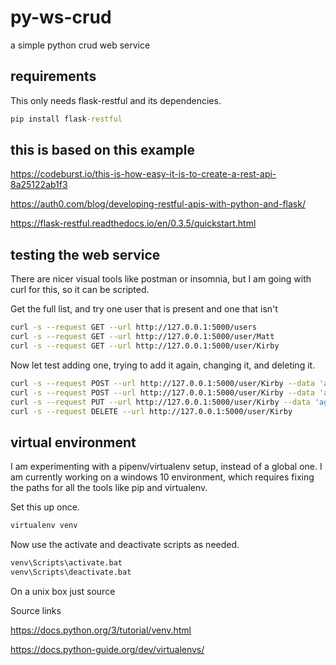 # py-ws-crud

a simple python crud web service

## requirements

This only needs flask-restful and its dependencies.

```cmd
pip install flask-restful
```

## this is based on this example

<https://codeburst.io/this-is-how-easy-it-is-to-create-a-rest-api-8a25122ab1f3>

<https://auth0.com/blog/developing-restful-apis-with-python-and-flask/>

<https://flask-restful.readthedocs.io/en/0.3.5/quickstart.html>

## testing the web service

There are nicer visual tools like postman or insomnia, but I am going with curl for this, so it can be scripted.

Get the full list, and try one user that is present and one that isn't

```bash
curl -s --request GET --url http://127.0.0.1:5000/users
curl -s --request GET --url http://127.0.0.1:5000/user/Matt
curl -s --request GET --url http://127.0.0.1:5000/user/Kirby
```

Now let test adding one, trying to add it again, changing it, and deleting it.

```bash
curl -s --request POST --url http://127.0.0.1:5000/user/Kirby --data 'age=42&occupation=slacker'
curl -s --request POST --url http://127.0.0.1:5000/user/Kirby --data 'age=42&occupation=awesome dude'
curl -s --request PUT --url http://127.0.0.1:5000/user/Kirby --data 'age=42&occupation=awesome dude'
curl -s --request DELETE --url http://127.0.0.1:5000/user/Kirby
```

## virtual environment

I am experimenting with a pipenv/virtualenv  setup, instead of a global one.  I am currently working on a windows 10
 environment, which requires fixing the paths for all the tools like pip and virtualenv.

Set this up once.

```cmd
virtualenv venv
```

Now use the activate and deactivate scripts as needed.

```cmd
venv\Scripts\activate.bat
venv\Scripts\deactivate.bat
```

On a unix box just source

Source links

<https://docs.python.org/3/tutorial/venv.html>

<https://docs.python-guide.org/dev/virtualenvs/>

